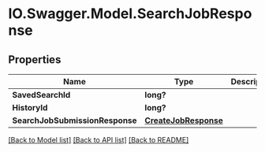 # IO.Swagger.Model.SearchJobResponse
## Properties

Name | Type | Description | Notes
------------ | ------------- | ------------- | -------------
**SavedSearchId** | **long?** |  | [optional] 
**HistoryId** | **long?** |  | [optional] 
**SearchJobSubmissionResponse** | [**CreateJobResponse**](CreateJobResponse.md) |  | [optional] 

[[Back to Model list]](../README.md#documentation-for-models) [[Back to API list]](../README.md#documentation-for-api-endpoints) [[Back to README]](../README.md)

